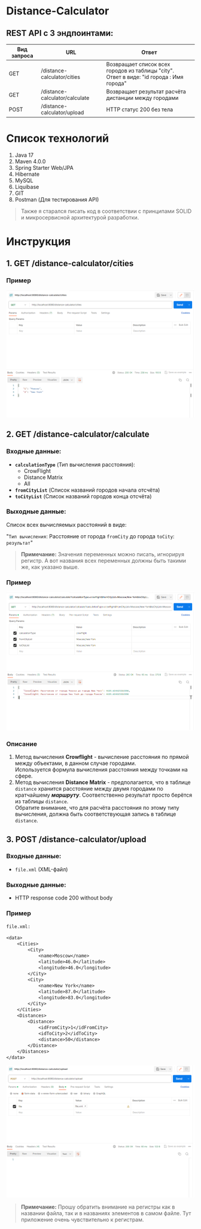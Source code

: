 # Distance-Calculator

## REST API с 3 эндпоинтами:

| Вид запроса | URL                            | Ответ                                                                                        |
|-------------|--------------------------------|----------------------------------------------------------------------------------------------|
| GET         | /distance-calculator/cities    | Возвращает список всех городов из таблицы "city".<br/>Ответ в виде: "id города : Имя города" |
| GET         | /distance-calculator/calculate | Возвращает результат расчёта дистанции между городами                                        |
| POST        | /distance-calculator/upload    | HTTP статус 200 без тела                                                                     |

# Список технологий
1. Java 17
2. Maven 4.0.0
3. Spring Starter Web/JPA
4. Hibernate
5. MySQL
6. Liquibase
7. GIT
8. Postman (Для тестирования API)

> Также я старался писать код в соответствии с принципами SOLID и микросервисной архитектурой разработки.

# Инструкция
## 1. GET /distance-calculator/cities
### Пример
![img.png](img.png)

## 2. GET /distance-calculator/calculate
### **Входные данные:**
* **`calculationType`** (Тип вычисления расстояния): 
  * CrowFlight
  * Distance Matrix
  * All
* **`fromCityList`** (Список названий городов начала отсчёта)
* **`toCityList`** (Список названий городов конца отсчёта)

### **Выходные данные:**
Список всех вычисляемых расстояний в виде:

"`Тип вычисления`: Расстояние от города `fromCity` до города `toCity`: `результат`"
>**Примечание:**
> Значения переменных можно писать, игнорируя регистр.
> А вот названия всех переменных должны быть такими же, как указано выше.

### Пример
![img_4.png](img_4.png)

### Описание 
1. Метод вычисления **Crowflight** - вычисление расстояния по прямой между объектами, в данном случае городами. <br>
   Используется формула вычисления расстояния между точками на сфере.
2. Метод вычисления **Distance Matrix** - предполагается, что в таблице `distance` хранится расстояние между двумя городами по кратчайшему ***маршруту***. Соответственно результат просто берётся из таблицы `distance`. <br>
   Обратите внимание, что для расчёта расстояния по этому типу вычисления, должна быть соответствующая запись в таблице `distance`.

## 3. POST /distance-calculator/upload
### **Входные данные:**
* `file.xml` (XML-файл)
### **Выходные данные:**
* HTTP response code 200 without body

### **Пример**
`file.xml:`
~~~
<data>
    <Cities>
        <City>
            <name>Moscow</name>
            <latitude>46.0</latitude>
            <longitude>46.0</longitude>
        </City>
        <City>
            <name>New York</name>
            <latitude>87.0</latitude>
            <longitude>83.0</longitude>
        </City>
    </Cities>
    <Distances>
        <Distance>
            <idFromCity>1</idFromCity>
            <idToCity>2</idToCity>
            <distance>50</distance>
        </Distance>
    </Distances>
</data>
~~~
![img_1.png](img_1.png)
>**Примечание:**
> Прошу обратить внимание на регистры как в названии файла, так и в названиях элементов в самом файле. 
> Тут приложение очень чувствительно к регистрам.


